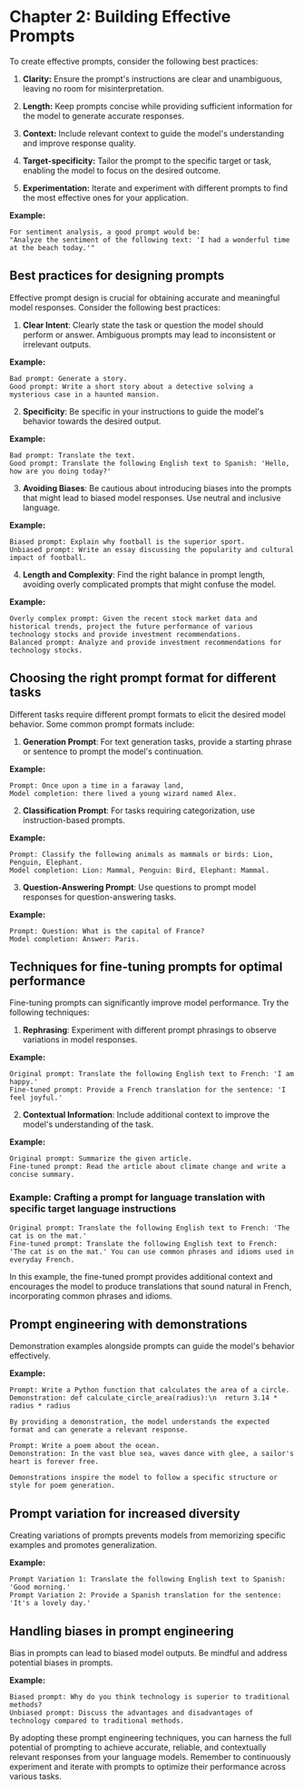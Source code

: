 # Chapter 2: Building Effective Prompts

To create effective prompts, consider the following best practices:

1. **Clarity:** Ensure the prompt's instructions are clear and unambiguous, leaving no room for misinterpretation.

2. **Length:** Keep prompts concise while providing sufficient information for the model to generate accurate responses.

3. **Context:** Include relevant context to guide the model's understanding and improve response quality.

4. **Target-specificity:** Tailor the prompt to the specific target or task, enabling the model to focus on the desired outcome.

5. **Experimentation:** Iterate and experiment with different prompts to find the most effective ones for your application.

**Example:**
```
For sentiment analysis, a good prompt would be: 
"Analyze the sentiment of the following text: 'I had a wonderful time at the beach today.'"
```

## Best practices for designing prompts

Effective prompt design is crucial for obtaining accurate and meaningful model responses. Consider the following best practices:

1. **Clear Intent**: Clearly state the task or question the model should perform or answer. Ambiguous prompts may lead to inconsistent or irrelevant outputs.

**Example:**
```
Bad prompt: Generate a story.
Good prompt: Write a short story about a detective solving a mysterious case in a haunted mansion.
```

2. **Specificity**: Be specific in your instructions to guide the model's behavior towards the desired output.

**Example:**
```
Bad prompt: Translate the text.
Good prompt: Translate the following English text to Spanish: 'Hello, how are you doing today?'
```

3. **Avoiding Biases**: Be cautious about introducing biases into the prompts that might lead to biased model responses. Use neutral and inclusive language.

**Example:**
```
Biased prompt: Explain why football is the superior sport.
Unbiased prompt: Write an essay discussing the popularity and cultural impact of football.
```

4. **Length and Complexity**: Find the right balance in prompt length, avoiding overly complicated prompts that might confuse the model.

**Example:**
```
Overly complex prompt: Given the recent stock market data and historical trends, project the future performance of various technology stocks and provide investment recommendations.
Balanced prompt: Analyze and provide investment recommendations for technology stocks.
```

## Choosing the right prompt format for different tasks

Different tasks require different prompt formats to elicit the desired model behavior. Some common prompt formats include:

1. **Generation Prompt**: For text generation tasks, provide a starting phrase or sentence to prompt the model's continuation.

**Example:**
```
Prompt: Once upon a time in a faraway land,
Model completion: there lived a young wizard named Alex.
```

2. **Classification Prompt**: For tasks requiring categorization, use instruction-based prompts.

**Example:**
```
Prompt: Classify the following animals as mammals or birds: Lion, Penguin, Elephant.
Model completion: Lion: Mammal, Penguin: Bird, Elephant: Mammal.
```

3. **Question-Answering Prompt**: Use questions to prompt model responses for question-answering tasks.

**Example:**
```
Prompt: Question: What is the capital of France?
Model completion: Answer: Paris.
```

## Techniques for fine-tuning prompts for optimal performance

Fine-tuning prompts can significantly improve model performance. Try the following techniques:

1. **Rephrasing**: Experiment with different prompt phrasings to observe variations in model responses.

**Example:**
```
Original prompt: Translate the following English text to French: 'I am happy.'
Fine-tuned prompt: Provide a French translation for the sentence: 'I feel joyful.'
```

2. **Contextual Information**: Include additional context to improve the model's understanding of the task.

**Example:**
```
Original prompt: Summarize the given article.
Fine-tuned prompt: Read the article about climate change and write a concise summary.
```

### Example: Crafting a prompt for language translation with specific target language instructions

```
Original prompt: Translate the following English text to French: 'The cat is on the mat.'
Fine-tuned prompt: Translate the following English text to French: 'The cat is on the mat.' You can use common phrases and idioms used in everyday French.
```
In this example, the fine-tuned prompt provides additional context and encourages the model to produce translations that sound natural in French, incorporating common phrases and idioms.

## Prompt engineering with demonstrations

Demonstration examples alongside prompts can guide the model's behavior effectively.

**Example:**
```
Prompt: Write a Python function that calculates the area of a circle.
Demonstration: def calculate_circle_area(radius):\n  return 3.14 * radius * radius

By providing a demonstration, the model understands the expected format and can generate a relevant response.

Prompt: Write a poem about the ocean.
Demonstration: In the vast blue sea, waves dance with glee, a sailor's heart is forever free.

Demonstrations inspire the model to follow a specific structure or style for poem generation.
```

## Prompt variation for increased diversity

Creating variations of prompts prevents models from memorizing specific examples and promotes generalization.

**Example:**
```
Prompt Variation 1: Translate the following English text to Spanish: 'Good morning.'
Prompt Variation 2: Provide a Spanish translation for the sentence: 'It's a lovely day.'
```

## Handling biases in prompt engineering

Bias in prompts can lead to biased model outputs. Be mindful and address potential biases in prompts.

**Example:**
```
Biased prompt: Why do you think technology is superior to traditional methods?
Unbiased prompt: Discuss the advantages and disadvantages of technology compared to traditional methods.
```

By adopting these prompt engineering techniques, you can harness the full potential of prompting to achieve accurate, reliable, and contextually relevant responses from your language models. Remember to continuously experiment and iterate with prompts to optimize their performance across various tasks.